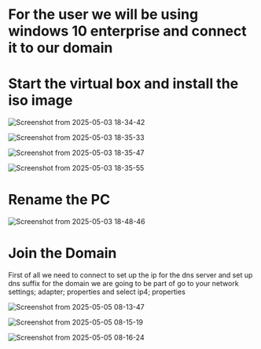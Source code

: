 # For the user we will be using windows 10 enterprise and connect it to our domain
# Start the virtual box and install the iso image

![Screenshot from 2025-05-03 18-34-42](https://github.com/user-attachments/assets/8d5654e7-a023-48a9-b81b-58430b4b6ef4)

![Screenshot from 2025-05-03 18-35-33](https://github.com/user-attachments/assets/e6babdf2-cf31-44a5-acc8-8e2c4cbdf2cb)

![Screenshot from 2025-05-03 18-35-47](https://github.com/user-attachments/assets/0fd87584-205d-4ced-a7b0-826ff0f1756f)

![Screenshot from 2025-05-03 18-35-55](https://github.com/user-attachments/assets/5b36a297-0319-40c7-949c-577970c9a1ec)

# Rename the PC
![Screenshot from 2025-05-03 18-48-46](https://github.com/user-attachments/assets/72b7bdb3-eb5f-407d-8603-a0d932ddbbd4)

# Join the Domain
First of all we need to connect to set up the ip for the dns server and set up dns suffix for the domain we are going to be part of 
go to your network settings; adapter; properties and select ip4; properties

![Screenshot from 2025-05-05 08-13-47](https://github.com/user-attachments/assets/39f98de8-51b2-4404-9959-fd516e195804)

![Screenshot from 2025-05-05 08-15-19](https://github.com/user-attachments/assets/4c9e6753-40b2-49f4-9aa5-a62220110367)

![Screenshot from 2025-05-05 08-16-24](https://github.com/user-attachments/assets/4c4f03d4-539a-42d9-a149-6ab15234e49e)


